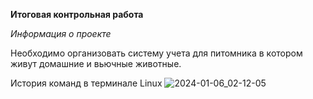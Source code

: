 **Итоговая контрольная работа**


*Информация о проекте*


Необходимо организовать систему учета для питомника в котором живут
домашние и вьючные животные.

История команд в терминале Linux
![2024-01-06_02-12-05](https://github.com/Simargl97/AnimalStorage/assets/126275071/9ca4ad86-1ffb-46d8-9371-e8976a32cebd)
